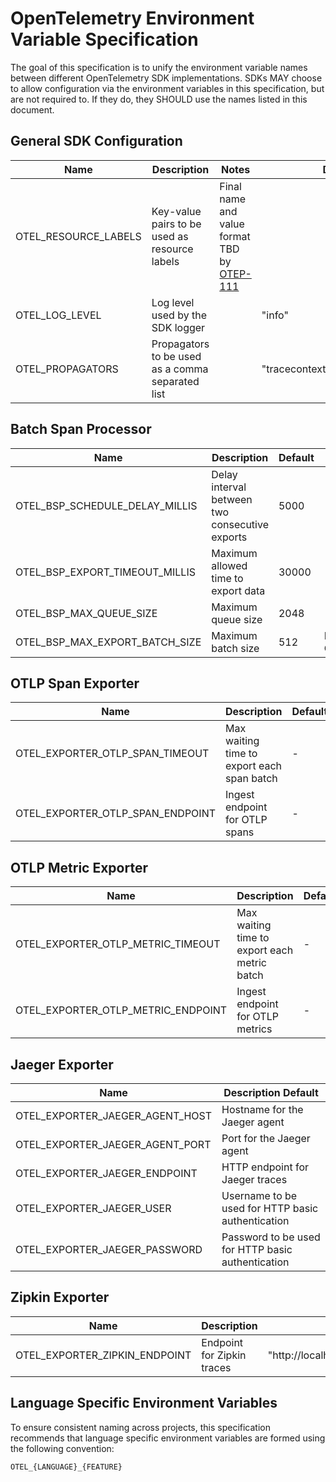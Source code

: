 # OpenTelemetry Environment Variable Specification

The goal of this specification is to unify the environment variable names between different OpenTelemetry SDK implementations. SDKs MAY choose to allow configuration via the environment variables in this specification, but are not required to. If they do, they SHOULD use the names listed in this document.

## General SDK Configuration

| Name                 | Description                                      | Notes                                                                                           | Default                           |
| -------------------- | ------------------------------------------------ | ----------------------------------------------------------------------------------------------- | --------------------------------- |
| OTEL_RESOURCE_LABELS | Key-value pairs to be used as resource labels    | Final name and value format TBD by [OTEP-111](https://github.com/open-telemetry/oteps/pull/111) |                                   |
| OTEL_LOG_LEVEL       | Log level used by the SDK logger                 |                                                                                                 | "info"                            |
| OTEL_PROPAGATORS     | Propagators to be used as a comma separated list |                                                                                                 | "tracecontext,correlationcontext" |

## Batch Span Processor

| Name                           | Description                                    | Default | Notes                                                 |
| ------------------------------ | ---------------------------------------------- | ------- | ----------------------------------------------------- |
| OTEL_BSP_SCHEDULE_DELAY_MILLIS | Delay interval between two consecutive exports | 5000    |                                                       |
| OTEL_BSP_EXPORT_TIMEOUT_MILLIS | Maximum allowed time to export data            | 30000   |                                                       |
| OTEL_BSP_MAX_QUEUE_SIZE        | Maximum queue size                             | 2048    |                                                       |
| OTEL_BSP_MAX_EXPORT_BATCH_SIZE | Maximum batch size                             | 512     | Must be less than or equal to OTEL_BSP_MAX_QUEUE_SIZE |

## OTLP Span Exporter

| Name                             | Description                                | Default |
| -------------------------------- | ------------------------------------------ | ------- |
| OTEL_EXPORTER_OTLP_SPAN_TIMEOUT  | Max waiting time to export each span batch | -       |
| OTEL_EXPORTER_OTLP_SPAN_ENDPOINT | Ingest endpoint for OTLP spans             | -       |

## OTLP Metric Exporter

| Name                               | Description                                  | Default |
| ---------------------------------- | -------------------------------------------- | ------- |
| OTEL_EXPORTER_OTLP_METRIC_TIMEOUT  | Max waiting time to export each metric batch | -       |
| OTEL_EXPORTER_OTLP_METRIC_ENDPOINT | Ingest endpoint for OTLP metrics             | -       |

## Jaeger Exporter

| Name                            | Description Default                               |
| ------------------------------- | ------------------------------------------------- |
| OTEL_EXPORTER_JAEGER_AGENT_HOST | Hostname for the Jaeger agent                     | "localhost" |
| OTEL_EXPORTER_JAEGER_AGENT_PORT | Port for the Jaeger agent                         | 6832 |
| OTEL_EXPORTER_JAEGER_ENDPOINT   | HTTP endpoint for Jaeger traces                   | <!-- markdown-link-check-disable --> "http://localhost:14250"<!-- markdown-link-check-enable --> |
| OTEL_EXPORTER_JAEGER_USER       | Username to be used for HTTP basic authentication | - |
| OTEL_EXPORTER_JAEGER_PASSWORD   | Password to be used for HTTP basic authentication | - |

## Zipkin Exporter

| Name                          | Description                | Default                                                                                                      |
| ----------------------------- | -------------------------- | ------------------------------------------------------------------------------------------------------------ |
| OTEL_EXPORTER_ZIPKIN_ENDPOINT | Endpoint for Zipkin traces | <!-- markdown-link-check-disable --> "http://localhost:9411/api/v2/spans"<!-- markdown-link-check-enable --> |

## Language Specific Environment Variables

To ensure consistent naming across projects, this specification recommends that language specific environment variables are formed using the following convention:

```
OTEL_{LANGUAGE}_{FEATURE}
```
